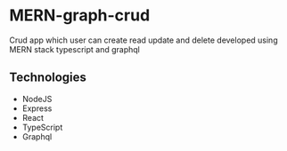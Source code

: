 # MERN-graph-crud
Crud app which user can create read update and delete developed using MERN stack typescript and graphql
## Technologies
* NodeJS
* Express
* React
* TypeScript
* Graphql